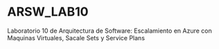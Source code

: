 # ARSW_LAB10
Laboratorio 10 de Arquitectura de Software: Escalamiento en Azure con Maquinas Virtuales, Sacale Sets y Service Plans
